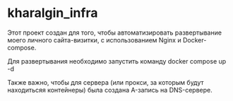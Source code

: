 # kharalgin_infra
Этот проект создан для того, чтобы автоматизировать развертывание моего личного сайта-визитки, с использованием Nginx и Docker-compose.

Для развертывания необходимо запустить команду docker compose up -d

Также важно, чтобы для сервера (или прокси, за которым будут находитьсяя контейнеры) была создана A-запись на DNS-сервере.
